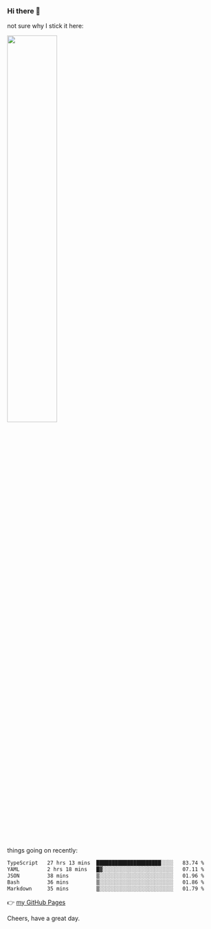 ### Hi there 👋

not sure why I stick it here:

[<img width="48%" src="https://github-readme-stats.vercel.app/api?username=ykzhukian&show_icons=true&theme=dracula">](https://github.com/anuraghazra/github-readme-stats)


things going on recently:

<!--START_SECTION:waka-->

```txt
TypeScript   27 hrs 13 mins  █████████████████████░░░░   83.74 %
YAML         2 hrs 18 mins   █▓░░░░░░░░░░░░░░░░░░░░░░░   07.11 %
JSON         38 mins         ▒░░░░░░░░░░░░░░░░░░░░░░░░   01.96 %
Bash         36 mins         ▒░░░░░░░░░░░░░░░░░░░░░░░░   01.86 %
Markdown     35 mins         ▒░░░░░░░░░░░░░░░░░░░░░░░░   01.79 %
```

<!--END_SECTION:waka-->

👉 [my GitHub Pages](https://ykzhukian.github.io)

Cheers, have a great day.

